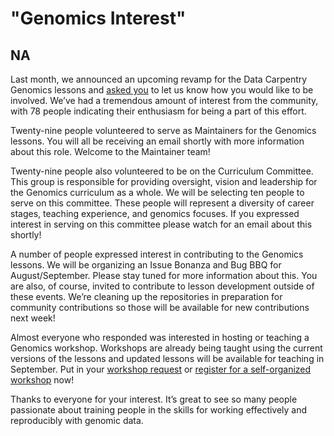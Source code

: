 # "Genomics Interest"
## NA


Last month, we announced an upcoming revamp for the Data Carpentry Genomics lessons and 
[asked you](http://www.datacarpentry.org/blog/genomics-lessons/) to let us know how you would like to be 
involved. We’ve had a tremendous amount of interest from the community, with 78 people indicating their 
enthusiasm for being a part of this effort. 

Twenty-nine people volunteered to serve as Maintainers for the Genomics lessons. You will all be receiving an 
email shortly with more information about this role. Welcome to the Maintainer team!

Twenty-nine people also volunteered to be on the Curriculum Committee. This group is responsible for providing 
oversight, vision and leadership for the Genomics curriculum as a whole. We will be selecting ten people to serve
on this committee. These people will represent a diversity of career stages, teaching experience, and genomics 
focuses. If you expressed interest in serving on this committee please watch for an email about this shortly!

A number of people expressed interest in contributing to the Genomics lessons. We will be organizing an Issue 
Bonanza and Bug BBQ for August/September. Please stay tuned for more information about this. You are also, of 
course, invited to contribute to lesson development outside of these events. We’re cleaning up the repositories 
in preparation for community contributions so those will be available for new contributions next week!

Almost everyone who responded was interested in hosting or teaching a Genomics workshop. Workshops are already 
being taught using the current versions of the lessons and updated lessons will be available for teaching in 
September. Put in your [workshop request](http://www.datacarpentry.org/workshops-host/) or
[register for a self-organized workshop](http://www.datacarpentry.org/self-organized-workshops/) now!

Thanks to everyone for your interest. It’s great to see so many people passionate about training people in the 
skills for working effectively and reproducibly with genomic data. 
